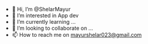 - 👋 Hi, I’m @ShelarMayur
- 👀 I’m interested in App dev
- 🌱 I’m currently learning ...
- 💞️ I’m looking to collaborate on ...
- 📫 How to reach me on mayurshelar023@gmail.com

<!---
ShelarMayur/ShelarMayur is a ✨ special ✨ repository because its `README.md` (this file) appears on your GitHub profile.
You can click the Preview link to take a look at your changes.
--->

